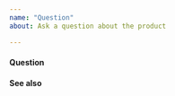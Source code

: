```yaml
---
name: "Question"
about: Ask a question about the product

---
```


<!--
This repository is for VIC Product. Please use it to report issues related to the VIC Appliance (OVA) and user documentation.

To help use keep things organized, please file issues in the most appropriate repository:
 * vSphere Client Plugins: https://github.com/vmware/vic-ui/issues
 * VIC Engine (VCHs, Container VMs, and their lifecycles): https://github.com/vmware/vic/issues
 * Container Management Portal (Admiral): https://github.com/vmware/admiral/issues
 * Container Registry (Harbor): https://github.com/goharbor/harbor/issues
-->

<!--
NOTE: Our public Slack channel is often a better way to ask questions and get answers. Consider trying that first, before opening a GitHub issue.

See https://github.com/vmware/vic/blob/master/CONTRIBUTING.md#community for details.
-->

#### Question
<!-- Explain the question briefly. -->


#### See also
<!-- Provide references to relevant resources, such as documentation or related issues. -->
